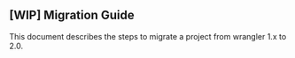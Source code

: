 ## [WIP] Migration Guide

This document describes the steps to migrate a project from wrangler 1.x to 2.0.
